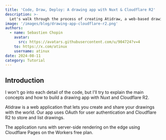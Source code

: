 ```yaml
---
title: 'Code, Draw, Deploy: A drawing app with Nuxt & Cloudflare R2'
description: >-
  Let's walk through the process of creating Atidraw, a web-based drawing application built with Nuxt and using Cloudflare R2 for storage.
image: '/images/blog/drawing-app-cloudflare-r2.png'
authors:
  - name: Sebastien Chopin
    avatar:
      src: https://avatars.githubusercontent.com/u/904724?v=4
    to: https://x.com/atinux
    username: atinux
date: 2024-08-11
category: Tutorial
---
```



## Introduction

I won't go into each detail of the code, but I'll try to explain the main concepts and how to build a drawing app with Nuxt and Cloudflare R2.

Atidraw is a web application that lets you create and share your drawings with the world. Our app uses OAuth for user authentication and Cloudflare R2 to store and list drawings.

The application runs with server-side rendering on the edge using Cloudflare Pages on the Workers free plan.
